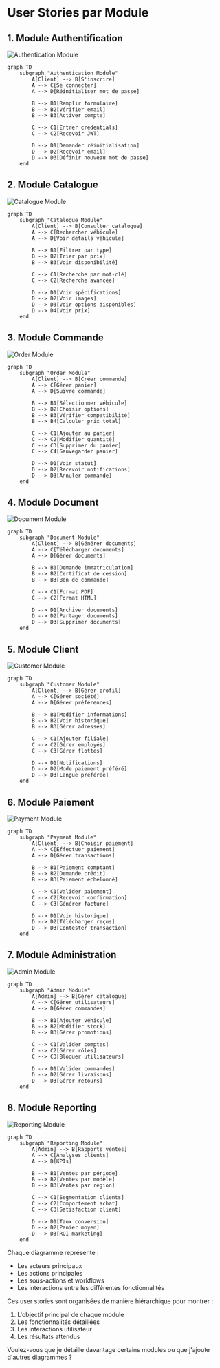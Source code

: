 # User Stories par Module

## 1. Module Authentification

![Authentication Module](user-stories/authentication.png)

```mermaid
graph TD
    subgraph "Authentication Module"
        A[Client] --> B[S'inscrire]
        A --> C[Se connecter]
        A --> D[Réinitialiser mot de passe]
        
        B --> B1[Remplir formulaire]
        B --> B2[Vérifier email]
        B --> B3[Activer compte]
        
        C --> C1[Entrer credentials]
        C --> C2[Recevoir JWT]
        
        D --> D1[Demander réinitialisation]
        D --> D2[Recevoir email]
        D --> D3[Définir nouveau mot de passe]
    end
```


## 2. Module Catalogue

![Catalogue Module](user-stories/catalogue.png)

```mermaid
graph TD
    subgraph "Catalogue Module"
        A[Client] --> B[Consulter catalogue]
        A --> C[Rechercher véhicule]
        A --> D[Voir détails véhicule]
        
        B --> B1[Filtrer par type]
        B --> B2[Trier par prix]
        B --> B3[Voir disponibilité]
        
        C --> C1[Recherche par mot-clé]
        C --> C2[Recherche avancée]
        
        D --> D1[Voir spécifications]
        D --> D2[Voir images]
        D --> D3[Voir options disponibles]
        D --> D4[Voir prix]
    end
```

## 3. Module Commande

![Order Module](user-stories/order.png)

```mermaid
graph TD
    subgraph "Order Module"
        A[Client] --> B[Créer commande]
        A --> C[Gérer panier]
        A --> D[Suivre commande]
        
        B --> B1[Sélectionner véhicule]
        B --> B2[Choisir options]
        B --> B3[Vérifier compatibilité]
        B --> B4[Calculer prix total]
        
        C --> C1[Ajouter au panier]
        C --> C2[Modifier quantité]
        C --> C3[Supprimer du panier]
        C --> C4[Sauvegarder panier]
        
        D --> D1[Voir statut]
        D --> D2[Recevoir notifications]
        D --> D3[Annuler commande]
    end
```

## 4. Module Document

![Document Module](user-stories/document.png)

```mermaid
graph TD
    subgraph "Document Module"
        A[Client] --> B[Générer documents]
        A --> C[Télécharger documents]
        A --> D[Gérer documents]
        
        B --> B1[Demande immatriculation]
        B --> B2[Certificat de cession]
        B --> B3[Bon de commande]
        
        C --> C1[Format PDF]
        C --> C2[Format HTML]
        
        D --> D1[Archiver documents]
        D --> D2[Partager documents]
        D --> D3[Supprimer documents]
    end
```

## 5. Module Client

![Customer Module](user-stories/customer.png)

```mermaid
graph TD
    subgraph "Customer Module"
        A[Client] --> B[Gérer profil]
        A --> C[Gérer société]
        A --> D[Gérer préférences]
        
        B --> B1[Modifier informations]
        B --> B2[Voir historique]
        B --> B3[Gérer adresses]
        
        C --> C1[Ajouter filiale]
        C --> C2[Gérer employés]
        C --> C3[Gérer flottes]
        
        D --> D1[Notifications]
        D --> D2[Mode paiement préféré]
        D --> D3[Langue préférée]
    end
```

## 6. Module Paiement

![Payment Module](user-stories/payment.png)

```mermaid
graph TD
    subgraph "Payment Module"
        A[Client] --> B[Choisir paiement]
        A --> C[Effectuer paiement]
        A --> D[Gérer transactions]
        
        B --> B1[Paiement comptant]
        B --> B2[Demande crédit]
        B --> B3[Paiement échelonné]
        
        C --> C1[Valider paiement]
        C --> C2[Recevoir confirmation]
        C --> C3[Générer facture]
        
        D --> D1[Voir historique]
        D --> D2[Télécharger reçus]
        D --> D3[Contester transaction]
    end
```

## 7. Module Administration

![Admin Module](user-stories/admin.png)

```mermaid
graph TD
    subgraph "Admin Module"
        A[Admin] --> B[Gérer catalogue]
        A --> C[Gérer utilisateurs]
        A --> D[Gérer commandes]
        
        B --> B1[Ajouter véhicule]
        B --> B2[Modifier stock]
        B --> B3[Gérer promotions]
        
        C --> C1[Valider comptes]
        C --> C2[Gérer rôles]
        C --> C3[Bloquer utilisateurs]
        
        D --> D1[Valider commandes]
        D --> D2[Gérer livraisons]
        D --> D3[Gérer retours]
    end
```

## 8. Module Reporting

![Reporting Module](user-stories/reporting.png)

```mermaid
graph TD
    subgraph "Reporting Module"
        A[Admin] --> B[Rapports ventes]
        A --> C[Analyses clients]
        A --> D[KPIs]
        
        B --> B1[Ventes par période]
        B --> B2[Ventes par modèle]
        B --> B3[Ventes par région]
        
        C --> C1[Segmentation clients]
        C --> C2[Comportement achat]
        C --> C3[Satisfaction client]
        
        D --> D1[Taux conversion]
        D --> D2[Panier moyen]
        D --> D3[ROI marketing]
    end
```

Chaque diagramme représente :

- Les acteurs principaux
- Les actions principales
- Les sous-actions et workflows
- Les interactions entre les différentes fonctionnalités

Ces user stories sont organisées de manière hiérarchique pour montrer :

1. L'objectif principal de chaque module
2. Les fonctionnalités détaillées
3. Les interactions utilisateur
4. Les résultats attendus

Voulez-vous que je détaille davantage certains modules ou que j'ajoute d'autres diagrammes ?
